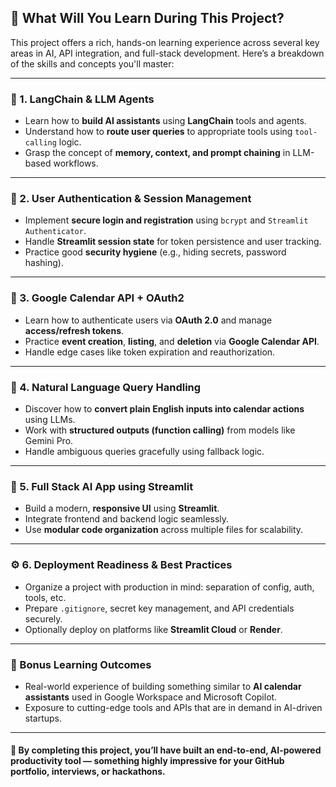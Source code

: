 ## 🧠 What Will You Learn During This Project?

This project offers a rich, hands-on learning experience across several key areas in AI, API integration, and full-stack development. Here’s a breakdown of the skills and concepts you'll master:

---

### 🧠 1. LangChain & LLM Agents
- Learn how to **build AI assistants** using **LangChain** tools and agents.
- Understand how to **route user queries** to appropriate tools using `tool-calling` logic.
- Grasp the concept of **memory, context, and prompt chaining** in LLM-based workflows.

---

### 🔐 2. User Authentication & Session Management
- Implement **secure login and registration** using `bcrypt` and `Streamlit Authenticator`.
- Handle **Streamlit session state** for token persistence and user tracking.
- Practice good **security hygiene** (e.g., hiding secrets, password hashing).

---

### 📅 3. Google Calendar API + OAuth2
- Learn how to authenticate users via **OAuth 2.0** and manage **access/refresh tokens**.
- Practice **event creation**, **listing**, and **deletion** via **Google Calendar API**.
- Handle edge cases like token expiration and reauthorization.

---

### 💬 4. Natural Language Query Handling
- Discover how to **convert plain English inputs into calendar actions** using LLMs.
- Work with **structured outputs (function calling)** from models like Gemini Pro.
- Handle ambiguous queries gracefully using fallback logic.

---

### 🧩 5. Full Stack AI App using Streamlit
- Build a modern, **responsive UI** using **Streamlit**.
- Integrate frontend and backend logic seamlessly.
- Use **modular code organization** across multiple files for scalability.

---

### ⚙️ 6. Deployment Readiness & Best Practices
- Organize a project with production in mind: separation of config, auth, tools, etc.
- Prepare `.gitignore`, secret key management, and API credentials securely.
- Optionally deploy on platforms like **Streamlit Cloud** or **Render**.

---

### 🎯 Bonus Learning Outcomes
- Real-world experience of building something similar to **AI calendar assistants** used in Google Workspace and Microsoft Copilot.
- Exposure to cutting-edge tools and APIs that are in demand in AI-driven startups.

---

#### 🚀 By completing this project, you’ll have built an **end-to-end, AI-powered productivity tool** — something highly impressive for your GitHub portfolio, interviews, or hackathons.
